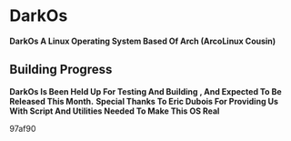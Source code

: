 # DarkOs 

**DarkOs A Linux Operating System Based Of Arch (ArcoLinux Cousin)**

## Building Progress 
**DarkOs Is Been Held Up For Testing And Building , And Expected To Be Released This Month.**
**Special Thanks To Eric Dubois For Providing Us With Script And Utilities Needed To Make This OS Real**










































97af90

